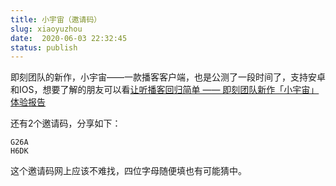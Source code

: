 ```yaml
---
title: 小宇宙（邀请码）
slug: xiaoyuzhou
date:  2020-06-03 22:32:45
status: publish
---
```


即刻团队的新作，小宇宙——一款播客客户端，也是公测了一段时间了，支持安卓和IOS，想要了解的朋友可以看[让听播客回归简单 —— 即刻团队新作「小宇宙」体验报告](https://sspai.com/post/59722)

还有2个邀请码，分享如下：

```
G26A
H6DK
```

这个邀请码网上应该不难找，四位字母随便填也有可能猜中。